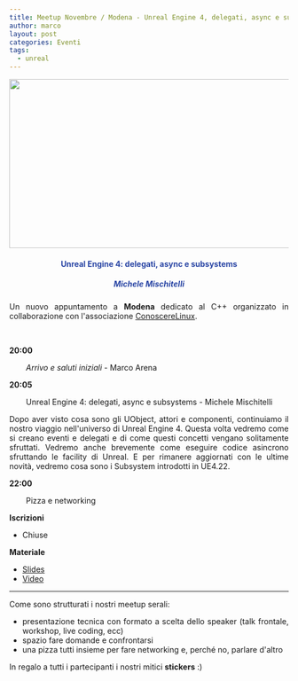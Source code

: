 ```yaml
---
title: Meetup Novembre / Modena - Unreal Engine 4, delegati, async e subsystems
author: marco
layout: post
categories: Eventi
tags:
  - unreal
---
```



<center><img class="aligncenter wp-image-9251 size-large" src="https://www.italiancpp.org/wp-content/uploads/2019/10/banner_meetupMo1119-1024x512.png" alt="" width="610" height="305" /></center>
<h4 style="text-align: center;"><span style="color: #2945a4;">Unreal Engine 4: delegati, async e subsystems</span></h4>
<h5 style="text-align: center;"><span style="color: #2945a4;"><em>Michele Mischitelli
</em></span></h5>
<p style="text-align: justify;">Un nuovo appuntamento a <strong>Modena</strong> dedicato al C++ organizzato in collaborazione con l'associazione <a href="http://conoscerelinux.org">ConoscereLinux</a>.</p>
<p style="text-align: justify;"><span style="color: #ffffff;"> </span></p>
<p style="text-align: justify;"><strong>20:00</strong></p>
<p style="text-align: justify; padding-left: 30px;"><em>Arrivo e saluti iniziali</em> - Marco Arena</p>
<p style="text-align: justify;"><strong>20:05</strong></p>
<p style="text-align: justify; padding-left: 30px;">Unreal Engine 4: delegati, async e subsystems - Michele Mischitelli</p>
<p style="text-align: justify;">Dopo aver visto cosa sono gli UObject, attori e componenti, continuiamo il nostro viaggio nell'universo di Unreal Engine 4. Questa volta vedremo come si creano eventi e delegati e di come questi concetti vengano solitamente sfruttati. Vedremo anche brevemente come eseguire codice asincrono sfruttando le facility di Unreal. E per rimanere aggiornati con le ultime novità, vedremo cosa sono i Subsystem introdotti in UE4.22.</p>
<strong>22:00</strong>
<p style="padding-left: 30px;">Pizza e networking</p>
<strong>Iscrizioni</strong>
<ul>
 	<li>Chiuse</li>
</ul>
<strong>Materiale</strong>
<ul>
 	<li><a href="https://conoscerelinux.org/wp-content/uploads/2019/11/Mischitelli-Slides-Nov2019.pdf">Slides</a></li>
 	<li><a href="https://www.youtube.com/watch?v=mB6afDMzTjQ">Video</a></li>
</ul>

<hr />
<p style="text-align: justify;">Come sono strutturati i nostri meetup serali:</p>

<ul>
 	<li style="text-align: justify;">presentazione tecnica con formato a scelta dello speaker (talk frontale, workshop, live coding, ecc)</li>
 	<li style="text-align: justify;">spazio fare domande e confrontarsi</li>
 	<li style="text-align: justify;">una pizza tutti insieme per fare networking e, perché no, parlare d'altro</li>
</ul>
In regalo a tutti i partecipanti i nostri mitici <strong>stickers</strong> :)
